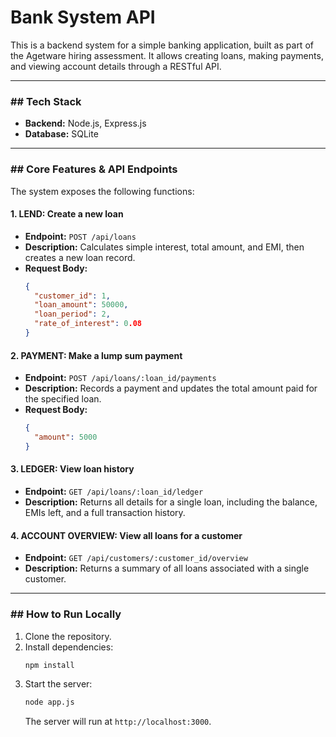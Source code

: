 # Bank System API

This is a backend system for a simple banking application, built as part of the Agetware hiring assessment. It allows creating loans, making payments, and viewing account details through a RESTful API.

---

### ## Tech Stack

- **Backend:** Node.js, Express.js
- **Database:** SQLite

---

### ## Core Features & API Endpoints

The system exposes the following functions:

#### 1. LEND: Create a new loan

- **Endpoint:** `POST /api/loans`
- **Description:** Calculates simple interest, total amount, and EMI, then creates a new loan record.
- **Request Body:**
  ```json
  {
    "customer_id": 1,
    "loan_amount": 50000,
    "loan_period": 2,
    "rate_of_interest": 0.08
  }
  ```

#### 2. PAYMENT: Make a lump sum payment

- **Endpoint:** `POST /api/loans/:loan_id/payments`
- **Description:** Records a payment and updates the total amount paid for the specified loan.
- **Request Body:**
  ```json
  {
    "amount": 5000
  }
  ```

#### 3. LEDGER: View loan history

- **Endpoint:** `GET /api/loans/:loan_id/ledger`
- **Description:** Returns all details for a single loan, including the balance, EMIs left, and a full transaction history.

#### 4. ACCOUNT OVERVIEW: View all loans for a customer

- **Endpoint:** `GET /api/customers/:customer_id/overview`
- **Description:** Returns a summary of all loans associated with a single customer.

---

### ## How to Run Locally

1. Clone the repository.
2. Install dependencies:
   ```bash
   npm install
   ```
3. Start the server:
   ```bash
   node app.js
   ```
   The server will run at `http://localhost:3000`.

